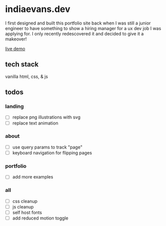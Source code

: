 # indiaevans.dev

I first designed and built this portfolio site back when I was still a junior engineer to have something to show a hiring manager for a ux dev job I was applying for. I only recently redescovered it and decided to give it a makeover!

[live demo](https://indiaevans.dev)

## tech stack

vanilla html, css, & js

## todos

### landing
- [ ] replace png illustrations with svg
- [ ] replace text animation

### about
- [ ] use query params to track "page"
- [ ] keyboard navigation for flipping pages

### portfolio
- [ ] add more examples

### all
- [ ] css cleanup
- [ ] js cleanup
- [ ] self host fonts
- [ ] add reduced motion toggle